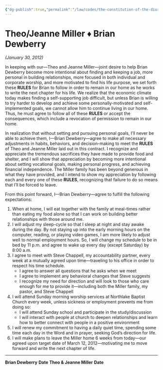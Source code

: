 ```yaml
---
{"dg-publish":true,"permalink":"/law/codes/the-constitution-of-the-diurnal-conduct-of-individual-persons/framework-discussions/behavioral-contract/","created":"Jan 30, 2012, 7:30 PM"}
---
```



# Theo/Jeanne Miller ♦ Brian Dewberry
*(January 30, 2012)*

In keeping with our—Theo and Jeanne Miller—joint desire to help Brian Dewberry become more intentional about finding and keeping a job, more personal in building relationships, more focused in both individual and corporate worship, and more motivated to find his life purpose, we set forth these **RULES** for Brian to follow in order to remain in our home as he works to write the next chapter for his life. We realize that the economic climate today makes finding a self-supporting job difficult, but unless Brian is willing to try harder to develop and achieve some personally-motivated and self-implemented goals, we cannot allow him to continue living in our home. Thus, he must agree to follow all of these **RULES** or accept the consequences, which include a revocation of permission to remain in our home.

In realization that without setting and pursuing personal goals, I’ll never be able to achieve them, I—Brian Dewberry—agree to make all necessary adjustments in habits, behaviors, and decision-making to meet the **RULES** of Theo and Jeanne Miller laid out in this contract. I recognize and appreciate the tremendous sacrifices they have made to provide food and shelter, and I will show that appreciation by becoming more intentional about setting vocational goals, making personal progress, and achieving financial independence. The Miller family has been beyond generous in what they have provided, and I intend to show my appreciation by following each and every one of these **RULES**, recognizing that failure to do so means that I’ll be forced to leave.

From this point forward, I—Brian Dewberry—agree to fulfill the following expectations:

1. When at home, I will eat together with the family at meal-times rather than eating my food alone so that I can work on building better relationships with those around me.
2. I will adjust my sleep-cycle so that I sleep at night and stay awake during the day. By not staying up into the early morning hours on the computer, reading, or playing video games, I am more likely to adjust well to normal employment hours. So, I will change my schedule to be in bed by 11 p.m. and agree to wake up every day (except Saturday) by 8:00 a.m.
3. I agree to meet with Steve Chappell, my accountability partner, every week at a mutually agreed upon time—traveling to his office in order to respect his time schedule.
   - I agree to answer all questions that he asks when we meet
   - I agree to implement any behavioral changes that Steve suggests
   - I recognize my need for direction and will look to those who care enough for me to provide it—including both the Miller family, my pastor, and Steve Chappell
4. I will attend Sunday morning worship services at Northlake Baptist Church every week, unless sickness or employment prevents me from doing so:
   - I will attend Sunday school and participate in the study/discussion
   - I will interact with people at church to deepen relationships and learn how to better connect with people in a positive environment
5. I will renew my commitment to having a daily quiet time, spending some time each day in the Word and in prayer, seeking God’s direction for life.
6. I will make plans to leave the Miller home 6 weeks from today—our agreed upon target date of March 12, 2012—motivating me to move forward and write the next chapter of life.

____________________________               _________________________________
**Brian Dewberry**          **Date**      **Theo & Jeanne Miller**          **Date**
